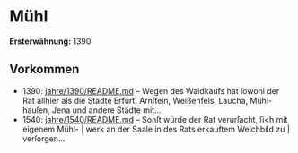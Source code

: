 # Mühl

**Ersterwähnung:** 1390

## Vorkommen
- 1390: [jahre/1390/README.md](../jahre/1390/README.md) – Wegen des Waidkaufs hat ſowohl der Rat allhier als
die Städte Erfurt, Arnſtein, Weißenfels, Laucha, Mühl-
hauſen, Jena und andere Städte mit...
- 1540: [jahre/1540/README.md](../jahre/1540/README.md) – Sonſt würde der Rat verurſacht, ſi<h mit eigenem Mühl- |
werk an der Saale in des Rats erkauftem Weichbild zu |
verſorgen...
